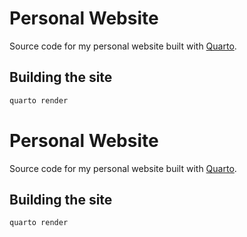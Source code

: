 # Personal Website

Source code for my personal website built with [Quarto](https://quarto.org/).

## Building the site
```bash
quarto render
```

# Personal Website

Source code for my personal website built with [Quarto](https://quarto.org/).

## Building the site

```bash
quarto render
```
